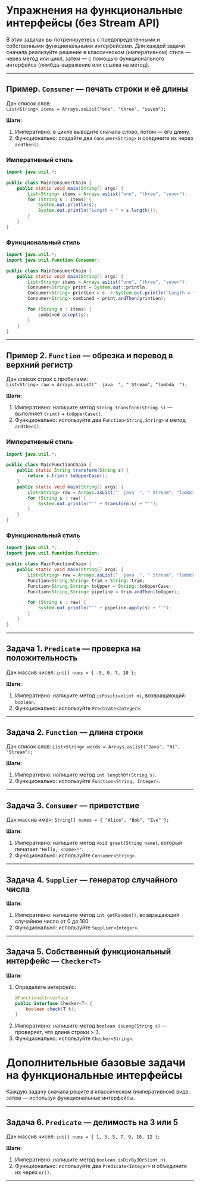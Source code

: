 # Упражнения на функциональные интерфейсы (без Stream API)

В этих задачах вы потренируетесь с предопределёнными и собственными функциональными интерфейсами. Для каждой задачи
сначала реализуйте решение в классическом (императивном) стиле — через метод или цикл, затем — с помощью функционального
интерфейса (лямбда-выражение или ссылка на метод).

---

## Пример. `Consumer` — печать строки и её длины

Дан список слов:  
`List<String> items = Arrays.asList("one", "three", "seven");`

**Шаги:**
1. Императивно: в цикле выводите сначала слово, потом — его длину.
2. Функционально: создайте два `Consumer<String>` и соедините их через `andThen()`.

### Императивный стиль

 ```java
 import java.util.*;

 public class MainConsumerChain {
     public static void main(String[] args) {
         List<String> items = Arrays.asList("one", "three", "seven");
         for (String s : items) {
             System.out.println(s);
             System.out.println("Length = " + s.length());
         }
     }
 }
 ```

### Функциональный стиль

 ```java
 import java.util.*;
 import java.util.function.Consumer;

 public class MainConsumerChain {
     public static void main(String[] args) {
         List<String> items = Arrays.asList("one", "three", "seven");
         Consumer<String> print = System.out::println;
         Consumer<String> printLen = s -> System.out.println("Length = " + s.length());
         Consumer<String> combined = print.andThen(printLen);

         for (String s : items) {
             combined.accept(s);
         }
     }
 }
 ```
----

## Пример 2. `Function` — обрезка и перевод в верхний регистр

Дан список строк с пробелами:  
`List<String> raw = Arrays.asList("  java  ", " Stream", "lambda  ");`

**Шаги:**
1. Императивно: напишите метод `String transform(String s)` — выполняет `trim()` + `toUpperCase()`.
2. Функционально: используйте два `Function<String,String>` и метод `andThen()`.

### Императивный стиль

 ```java
 import java.util.*;

 public class MainFunctionChain {
     public static String transform(String s) {
         return s.trim().toUpperCase();
     }
     public static void main(String[] args) {
         List<String> raw = Arrays.asList("  java  ", " Stream", "lambda  ");
         for (String s : raw) {
             System.out.println("'" + transform(s) + "'");
         }
     }
 }
```

### Функциональный стиль

 ```java
 import java.util.*;
 import java.util.function.Function;

 public class MainFunctionChain {
     public static void main(String[] args) {
         List<String> raw = Arrays.asList("  java  ", " Stream", "lambda  ");
         Function<String,String> trim = String::trim;
         Function<String,String> toUpper = String::toUpperCase;
         Function<String,String> pipeline = trim.andThen(toUpper);

         for (String s : raw) {
             System.out.println("'" + pipeline.apply(s) + "'");
         }
     }
 }
 ```

---

## Задача 1. `Predicate` — проверка на положительность

Дан массив чисел: `int[] nums = { -5, 0, 7, 10 };`

**Шаги:**

1. Императивно: напишите метод `isPositive(int n)`, возвращающий `boolean`.
2. Функционально: используйте `Predicate<Integer>`.
---

## Задача 2. `Function` — длина строки

Дан список слов: `List<String> words = Arrays.asList("Java", "Hi", "Stream");`

**Шаги:**

1. Императивно: напишите метод `int lengthOf(String s)`.
2. Функционально: используйте `Function<String, Integer>`.

---

## Задача 3. `Consumer` — приветствие

Дан массив имён: `String[] names = { "Alice", "Bob", "Eve" };`

**Шаги:**

1. Императивно: напишите метод `void greet(String name)`, который печатает `"Hello, <name>!"`.
2. Функционально: используйте `Consumer<String>`.

---

## Задача 4. `Supplier` — генератор случайного числа

**Шаги:**

1. Императивно: напишите метод `int getRandom()`, возвращающий случайное число от 0 до 100.
2. Функционально: используйте `Supplier<Integer>`.

---

## Задача 5. Собственный функциональный интерфейс — `Checker<T>`

**Шаги:**

1. Определите интерфейс:
    ```java
    @FunctionalInterface
    public interface Checker<T> {
        boolean check(T t);
    }
    ```
2. Императивно: напишите метод `boolean isLong(String s)` — проверяет, что длина строки > 3.
3. Функционально: используйте `Checker<String>`.

# Дополнительные базовые задачи на функциональные интерфейсы

Каждую задачу сначала решите в классическом (императивном) виде, затем — используя функциональные интерфейсы.

---

## Задача 6. `Predicate` — делимость на 3 или 5

Дан массив чисел: `int[] nums = { 1, 3, 5, 7, 9, 10, 12 };`

**Шаги:**
1. Императивно: напишите метод `boolean isDivBy3Or5(int n)`.
2. Функционально: используйте два `Predicate<Integer>` и объедините их через `or()`.


---
